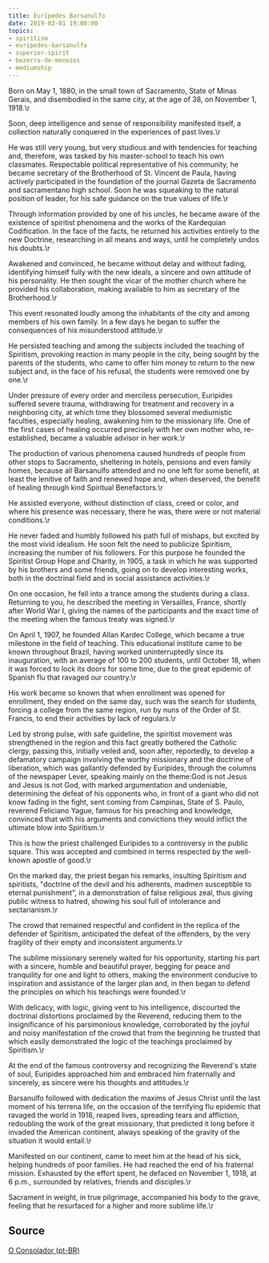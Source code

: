 ```yaml
---
title: Eurípedes Barsanulfo
date: 2019-02-01 19:00:00
topics: 
- spiritism
- euripedes-barsanulfo
- superior-spirit
- bezerra-de-menezes
- mediumship
---
```


Born on May 1, 1880, in the small town of Sacramento, State of Minas Gerais, and disembodied in the same city, at the age of 38, on November 1, 1918.\r

Soon, deep intelligence and sense of responsibility manifested itself, a collection naturally conquered in the experiences of past lives.\r

He was still very young, but very studious and with tendencies for teaching and, therefore, was tasked by his master-school to teach his own classmates. Respectable political representative of his community, he became secretary of the Brotherhood of St. Vincent de Paula, having actively participated in the foundation of the journal Gazeta de Sacramento and sacramentano high school. Soon he was squeaking to the natural position of leader, for his safe guidance on the true values of life.\r

Through information provided by one of his uncles, he became aware of the existence of spiritist phenomena and the works of the Kardequian Codification. In the face of the facts, he returned his activities entirely to the new Doctrine, researching in all means and ways, until he completely undos his doubts.\r

Awakened and convinced, he became without delay and without fading, identifying himself fully with the new ideals, a sincere and own attitude of his personality. He then sought the vicar of the mother church where he provided his collaboration, making available to him as secretary of the Brotherhood.\r

This event resonated loudly among the inhabitants of the city and among members of his own family. In a few days he began to suffer the consequences of his misunderstood attitude.\r

He persisted teaching and among the subjects included the teaching of Spiritism, provoking reaction in many people in the city, being sought by the parents of the students, who came to offer him money to return to the new subject and, in the face of his refusal, the students were removed one by one.\r

Under pressure of every order and merciless persecution, Euripides suffered severe trauma, withdrawing for treatment and recovery in a neighboring city, at which time they blossomed several mediumistic faculties, especially healing, awakening him to the missionary life. One of the first cases of healing occurred precisely with her own mother who, re-established, became a valuable advisor in her work.\r

The production of various phenomena caused hundreds of people from other stops to Sacramento, sheltering in hotels, pensions and even family homes, because all Barsanulfo attended and no one left for some benefit, at least the lenitive of faith and renewed hope and, when deserved, the benefit of healing through kind Spiritual Benefactors.\r

He assisted everyone, without distinction of class, creed or color, and where his presence was necessary, there he was, there were or not material conditions.\r

He never faded and humbly followed his path full of mishaps, but excited by the most vivid idealism. He soon felt the need to publicize Spiritism, increasing the number of his followers. For this purpose he founded the Spiritist Group Hope and Charity, in 1905, a task in which he was supported by his brothers and some friends, going on to develop interesting works, both in the doctrinal field and in social assistance activities.\r

On one occasion, he fell into a trance among the students during a class. Returning to you, he described the meeting in Versailles, France, shortly after World War I, giving the names of the participants and the exact time of the meeting when the famous treaty was signed.\r

On April 1, 1907, he founded Allan Kardec College, which became a true milestone in the field of teaching. This educational institute came to be known throughout Brazil, having worked uninterruptedly since its inauguration, with an average of 100 to 200 students, until October 18, when it was forced to lock its doors for some time, due to the great epidemic of Spanish flu that ravaged our country.\r

His work became so known that when enrollment was opened for enrollment, they ended on the same day, such was the search for students, forcing a college from the same region, run by nuns of the Order of St. Francis, to end their activities by lack of regulars.\r

Led by strong pulse, with safe guideline, the spiritist movement was strengthened in the region and this fact greatly bothered the Catholic clergy, passing this, initially veiled and, soon after, reportedly, to develop a defamatory campaign involving the worthy missionary and the doctrine of liberation, which was gallantly defended by Euripides, through the columns of the newspaper Lever, speaking mainly on the theme:God is not Jesus and Jesus is not God, with marked argumentation and undeniable, determining the defeat of his opponents who, in front of a giant who did not know fading in the fight, sent coming from Campinas, State of S. Paulo, reverend Feliciano Yague, famous for his preaching and knowledge, convinced that with his arguments and convictions they would inflict the ultimate blow into Spiritism.\r

This is how the priest challenged Euripides to a controversy in the public square. This was accepted and combined in terms respected by the well-known apostle of good.\r

On the marked day, the priest began his remarks, insulting Spiritism and spiritists, "doctrine of the devil and his adherents, madmen susceptible to eternal punishment", in a demonstration of false religious zeal, thus giving public witness to hatred, showing his soul full of intolerance and sectarianism.\r

The crowd that remained respectful and confident in the replica of the defender of Spiritism, anticipated the defeat of the offenders, by the very fragility of their empty and inconsistent arguments.\r

The sublime missionary serenely waited for his opportunity, starting his part with a sincere, humble and beautiful prayer, begging for peace and tranquility for one and light to others, making the environment conducive to inspiration and assistance of the larger plan and, in then began to defend the principles on which his teachings were founded.\r

With delicacy, with logic, giving vent to his intelligence, discourted the doctrinal distortions proclaimed by the Reverend, reducing them to the insignificance of his parsimonious knowledge, corroborated by the joyful and noisy manifestation of the crowd that from the beginning he trusted that which easily demonstrated the logic of the teachings proclaimed by Spiritism.\r

At the end of the famous controversy and recognizing the Reverend's state of soul, Euripides approached him and embraced him fraternally and sincerely, as sincere were his thoughts and attitudes.\r

Barsanulfo followed with dedication the maxims of Jesus Christ until the last moment of his terrena life, on the occasion of the terrifying flu epidemic that ravaged the world in 1918, reaped lives, spreading tears and affliction, redoubling the work of the great missionary, that predicted it long before it invaded the American continent, always speaking of the gravity of the situation it would entail.\r

Manifested on our continent, came to meet him at the head of his sick, helping hundreds of poor families. He had reached the end of his fraternal mission. Exhausted by the effort spent, he defaced on November 1, 1918, at 6 p.m., surrounded by relatives, friends and disciples.\r

Sacrament in weight, in true pilgrimage, accompanied his body to the grave, feeling that he resurfaced for a higher and more sublime life.\r

## Source
[O Consolador (pt-BR)](http://www.oconsolador.com.br/linkfixo/biografias/euripedesbarsanulfo.html)

